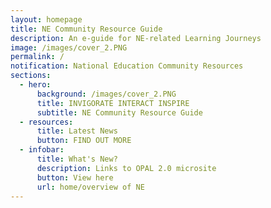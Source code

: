 ```yaml
---
layout: homepage
title: NE Community Resource Guide
description: An e-guide for NE-related Learning Journeys
image: /images/cover_2.PNG
permalink: /
notification: National Education Community Resources
sections:
  - hero:
      background: /images/cover_2.PNG
      title: INVIGORATE INTERACT INSPIRE
      subtitle: NE Community Resource Guide
  - resources:
      title: Latest News
      button: FIND OUT MORE
  - infobar:
      title: What's New?
      description: Links to OPAL 2.0 microsite
      button: View here
      url: home/overview of NE
---
```

